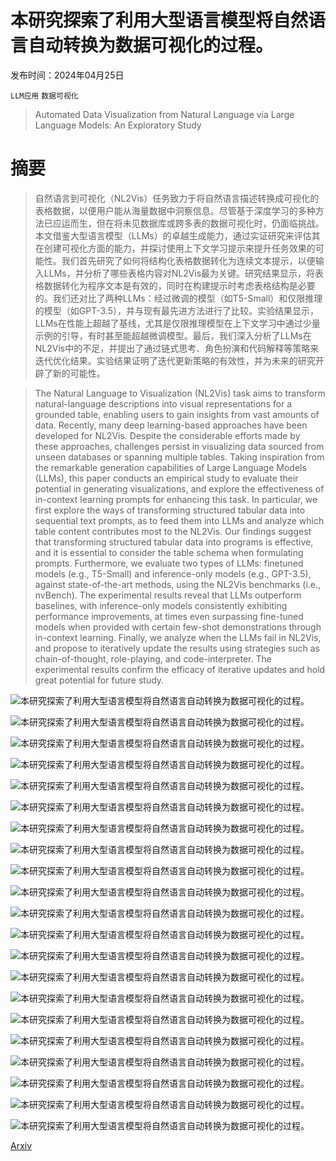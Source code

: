 # 本研究探索了利用大型语言模型将自然语言自动转换为数据可视化的过程。

发布时间：2024年04月25日

`LLM应用` `数据可视化`

> Automated Data Visualization from Natural Language via Large Language Models: An Exploratory Study

# 摘要

> 自然语言到可视化（NL2Vis）任务致力于将自然语言描述转换成可视化的表格数据，以便用户能从海量数据中洞察信息。尽管基于深度学习的多种方法已应运而生，但在将未见数据库或跨多表的数据可视化时，仍面临挑战。本文借鉴大型语言模型（LLMs）的卓越生成能力，通过实证研究来评估其在创建可视化方面的能力，并探讨使用上下文学习提示来提升任务效果的可能性。我们首先研究了如何将结构化表格数据转化为连续文本提示，以便输入LLMs，并分析了哪些表格内容对NL2Vis最为关键。研究结果显示，将表格数据转化为程序文本是有效的，同时在构建提示时考虑表格结构是必要的。我们还对比了两种LLMs：经过微调的模型（如T5-Small）和仅限推理的模型（如GPT-3.5），并与现有最先进方法进行了比较。实验结果显示，LLMs在性能上超越了基线，尤其是仅限推理模型在上下文学习中通过少量示例的引导，有时甚至能超越微调模型。最后，我们深入分析了LLMs在NL2Vis中的不足，并提出了通过链式思考、角色扮演和代码解释等策略来迭代优化结果。实验结果证明了迭代更新策略的有效性，并为未来的研究开辟了新的可能性。

> The Natural Language to Visualization (NL2Vis) task aims to transform natural-language descriptions into visual representations for a grounded table, enabling users to gain insights from vast amounts of data. Recently, many deep learning-based approaches have been developed for NL2Vis. Despite the considerable efforts made by these approaches, challenges persist in visualizing data sourced from unseen databases or spanning multiple tables. Taking inspiration from the remarkable generation capabilities of Large Language Models (LLMs), this paper conducts an empirical study to evaluate their potential in generating visualizations, and explore the effectiveness of in-context learning prompts for enhancing this task. In particular, we first explore the ways of transforming structured tabular data into sequential text prompts, as to feed them into LLMs and analyze which table content contributes most to the NL2Vis. Our findings suggest that transforming structured tabular data into programs is effective, and it is essential to consider the table schema when formulating prompts. Furthermore, we evaluate two types of LLMs: finetuned models (e.g., T5-Small) and inference-only models (e.g., GPT-3.5), against state-of-the-art methods, using the NL2Vis benchmarks (i.e., nvBench). The experimental results reveal that LLMs outperform baselines, with inference-only models consistently exhibiting performance improvements, at times even surpassing fine-tuned models when provided with certain few-shot demonstrations through in-context learning. Finally, we analyze when the LLMs fail in NL2Vis, and propose to iteratively update the results using strategies such as chain-of-thought, role-playing, and code-interpreter. The experimental results confirm the efficacy of iterative updates and hold great potential for future study.

![本研究探索了利用大型语言模型将自然语言自动转换为数据可视化的过程。](../../..//opt/data/Projects/HuggingArxiv/paper_images/2404.17136/x1.png)

![本研究探索了利用大型语言模型将自然语言自动转换为数据可视化的过程。](../../..//opt/data/Projects/HuggingArxiv/paper_images/2404.17136/x2.png)

![本研究探索了利用大型语言模型将自然语言自动转换为数据可视化的过程。](../../..//opt/data/Projects/HuggingArxiv/paper_images/2404.17136/x3.png)

![本研究探索了利用大型语言模型将自然语言自动转换为数据可视化的过程。](../../..//opt/data/Projects/HuggingArxiv/paper_images/2404.17136/x4.png)

![本研究探索了利用大型语言模型将自然语言自动转换为数据可视化的过程。](../../..//opt/data/Projects/HuggingArxiv/paper_images/2404.17136/x5.png)

![本研究探索了利用大型语言模型将自然语言自动转换为数据可视化的过程。](../../..//opt/data/Projects/HuggingArxiv/paper_images/2404.17136/x6.png)

![本研究探索了利用大型语言模型将自然语言自动转换为数据可视化的过程。](../../..//opt/data/Projects/HuggingArxiv/paper_images/2404.17136/x7.png)

![本研究探索了利用大型语言模型将自然语言自动转换为数据可视化的过程。](../../..//opt/data/Projects/HuggingArxiv/paper_images/2404.17136/x8.png)

![本研究探索了利用大型语言模型将自然语言自动转换为数据可视化的过程。](../../..//opt/data/Projects/HuggingArxiv/paper_images/2404.17136/x9.png)

![本研究探索了利用大型语言模型将自然语言自动转换为数据可视化的过程。](../../..//opt/data/Projects/HuggingArxiv/paper_images/2404.17136/x10.png)

![本研究探索了利用大型语言模型将自然语言自动转换为数据可视化的过程。](../../..//opt/data/Projects/HuggingArxiv/paper_images/2404.17136/x11.png)

![本研究探索了利用大型语言模型将自然语言自动转换为数据可视化的过程。](../../..//opt/data/Projects/HuggingArxiv/paper_images/2404.17136/x12.png)

![本研究探索了利用大型语言模型将自然语言自动转换为数据可视化的过程。](../../..//opt/data/Projects/HuggingArxiv/paper_images/2404.17136/x13.png)

![本研究探索了利用大型语言模型将自然语言自动转换为数据可视化的过程。](../../..//opt/data/Projects/HuggingArxiv/paper_images/2404.17136/x14.png)

![本研究探索了利用大型语言模型将自然语言自动转换为数据可视化的过程。](../../..//opt/data/Projects/HuggingArxiv/paper_images/2404.17136/x15.png)

![本研究探索了利用大型语言模型将自然语言自动转换为数据可视化的过程。](../../..//opt/data/Projects/HuggingArxiv/paper_images/2404.17136/x16.png)

![本研究探索了利用大型语言模型将自然语言自动转换为数据可视化的过程。](../../..//opt/data/Projects/HuggingArxiv/paper_images/2404.17136/x17.png)

![本研究探索了利用大型语言模型将自然语言自动转换为数据可视化的过程。](../../..//opt/data/Projects/HuggingArxiv/paper_images/2404.17136/x18.png)

![本研究探索了利用大型语言模型将自然语言自动转换为数据可视化的过程。](../../..//opt/data/Projects/HuggingArxiv/paper_images/2404.17136/x19.png)

![本研究探索了利用大型语言模型将自然语言自动转换为数据可视化的过程。](../../..//opt/data/Projects/HuggingArxiv/paper_images/2404.17136/x20.png)

![本研究探索了利用大型语言模型将自然语言自动转换为数据可视化的过程。](../../..//opt/data/Projects/HuggingArxiv/paper_images/2404.17136/x21.png)

[Arxiv](https://arxiv.org/abs/2404.17136)